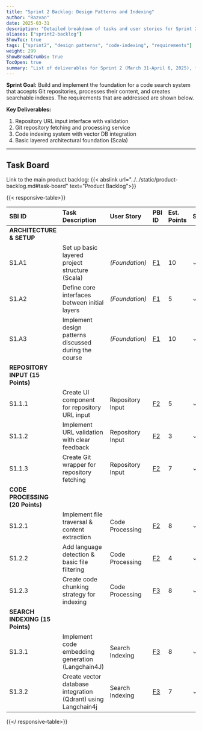 ```yaml
---
title: "Sprint 2 Backlog: Design Patterns and Indexing"
author: "Razvan"
date: 2025-03-31
description: "Detailed breakdown of tasks and user stories for Sprint 2's design patterns and indexing phase"
aliases: ["sprint2-backlog"]
ShowToc: true
tags: ["sprint2", "design patterns", "code-indexing", "requirements"]
weight: 299
ShowBreadCrumbs: true
TocOpen: true
summary: "List of deliverables for Sprint 2 (March 31-April 6, 2025), focusing on design patterns and code indexing."
---
```



<!-- trunk-ignore(markdownlint/MD036) -->

**Sprint Goal:** Build and implement the foundation for a code search system that accepts Git repositories, processes their content, and creates searchable indexes. The requirements that are addressed are shown below.

**Key Deliverables:**
1. Repository URL input interface with validation
2. Git repository fetching and processing service
3. Code indexing system with vector DB integration
4. Basic layered architectural foundation (Scala)



---

## Task Board

Link to the main product backlog: {{< abslink url="../../static/product-backlog.md#task-board" text="Product Backlog">}}

{{< responsive-table>}}

| SBI ID                           | Task Description                                              | User Story       | PBI ID                              | Est. Points | Status |
| :------------------------------- | :------------------------------------------------------------ | :--------------- | :---------------------------------- | :---------- | :----- |
| **ARCHITECTURE & SETUP**         |                                                               |                  |                                     |             |        |
| S1.A1                            | Set up basic layered project structure (Scala)                | *(Foundation)*   | [F1](../../requirements#task-board) | 10          | ✓      |
| S1.A2                            | Define core interfaces between initial layers                 | *(Foundation)*   | [F1](../../requirements#task-board) | 5           | ✓      |
| S1.A3                            | Implement design patterns discussed during the course         | *(Foundation)*   | [F1](../../requirements#task-board) | 10          | ✓      |
| **REPOSITORY INPUT (15 Points)** |                                                               |                  |                                     |             |        |
| S1.1.1                           | Create UI component for repository URL input                  | Repository Input | [F2](../../requirements#task-board) | 5           | ✓      |
| S1.1.2                           | Implement URL validation with clear feedback                  | Repository Input | [F2](../../requirements#task-board) | 3           | ✓      |
| S1.1.3                           | Create Git wrapper for repository fetching                    | Repository Input | [F2](../../requirements#task-board) | 7           | ✓      |
| **CODE PROCESSING (20 Points)**  |                                                               |                  |                                     |             |        |
| S1.2.1                           | Implement file traversal & content extraction                 | Code Processing  | [F2](../../requirements#task-board) | 8           | ✓      |
| S1.2.2                           | Add language detection & basic file filtering                 | Code Processing  | [F2](../../requirements#task-board) | 4           | ✓      |
| S1.2.3                           | Create code chunking strategy for indexing                    | Code Processing  | [F3](../../requirements#task-board) | 8           | ✓      |
| **SEARCH INDEXING (15 Points)**  |                                                               |                  |                                     |             |        |
| S1.3.1                           | Implement code embedding generation (Langchain4J)             | Search Indexing  | [F3](../../requirements#task-board) | 8           | ✓      |
| S1.3.2                           | Create vector database integration (Qdrant) using Langchain4j | Search Indexing  | [F3](../../requirements#task-board) | 7           | ✓      |

{{</ responsive-table>}}
